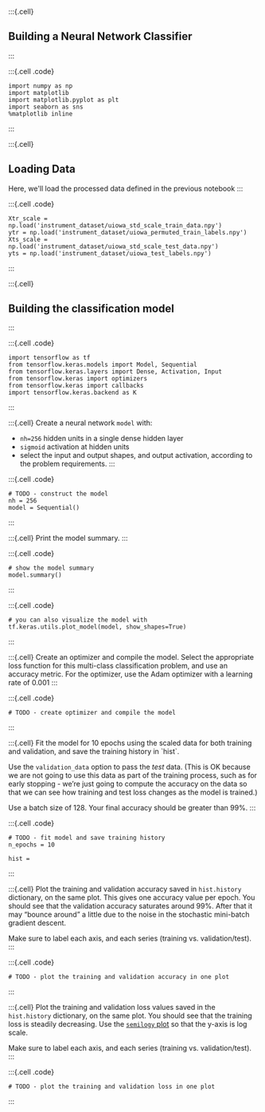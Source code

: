 :::{.cell}
## Building a Neural Network Classifier
:::

:::{.cell .code}
```
import numpy as np
import matplotlib
import matplotlib.pyplot as plt
import seaborn as sns
%matplotlib inline
```
:::

:::{.cell}
## Loading Data

Here, we'll load the processed data defined in the previous notebook
:::

:::{.cell .code}
```
Xtr_scale = np.load('instrument_dataset/uiowa_std_scale_train_data.npy')
ytr = np.load('instrument_dataset/uiowa_permuted_train_labels.npy')
Xts_scale = np.load('instrument_dataset/uiowa_std_scale_test_data.npy')
yts = np.load('instrument_dataset/uiowa_test_labels.npy')
```
:::

:::{.cell}
## Building the classification model
:::

:::{.cell .code}
```
import tensorflow as tf
from tensorflow.keras.models import Model, Sequential
from tensorflow.keras.layers import Dense, Activation, Input
from tensorflow.keras import optimizers
from tensorflow.keras import callbacks
import tensorflow.keras.backend as K
```
:::

:::{.cell}
Create a neural network `model` with:

-   `nh=256` hidden units in a single dense hidden layer
-   `sigmoid` activation at hidden units
-   select the input and output shapes, and output activation, according to the problem requirements.
:::

:::{.cell .code}
```
# TODO - construct the model
nh = 256
model = Sequential()
```
:::

:::{.cell}
Print the model summary.
:::

:::{.cell .code}
```
# show the model summary
model.summary()
```
:::

:::{.cell .code}
```
# you can also visualize the model with
tf.keras.utils.plot_model(model, show_shapes=True)
```
:::

:::{.cell}
Create an optimizer and compile the model. Select the appropriate loss function for this multi-class classification problem, and use an accuracy metric. For the optimizer, use the Adam optimizer with a learning rate of 0.001
:::

:::{.cell .code}
```
# TODO - create optimizer and compile the model

```
:::

:::{.cell}
Fit the model for 10 epochs using the scaled data for both training and validation, and save the training history in \`hist\`.

Use the `validation_data` option to pass the *test* data. (This is OK because we are not going to use this data as part of the training process, such as for early stopping - we’re just going to compute the accuracy on the data so that we can see how training and test loss changes as the model is trained.)

Use a batch size of 128. Your final accuracy should be greater than 99%.
:::

:::{.cell .code}
```
# TODO - fit model and save training history
n_epochs = 10

hist = 
```
:::

:::{.cell}
Plot the training and validation accuracy saved in `hist.history` dictionary, on the same plot. This gives one accuracy value per epoch. You should see that the validation accuracy saturates around 99%. After that it may “bounce around” a little due to the noise in the stochastic mini-batch gradient descent.

Make sure to label each axis, and each series (training vs. validation/test).
:::

:::{.cell .code}
```
# TODO - plot the training and validation accuracy in one plot
```
:::

:::{.cell}
Plot the training and validation loss values saved in the `hist.history` dictionary, on the same plot. You should see that the training loss is steadily decreasing. Use the [`semilogy` plot](https://matplotlib.org/stable/api/_as_gen/matplotlib.pyplot.semilogy.html) so that the y-axis is log scale.

Make sure to label each axis, and each series (training vs. validation/test).
:::

:::{.cell .code}
```
# TODO - plot the training and validation loss in one plot
```
:::
